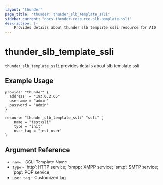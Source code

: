 ```yaml
---
layout: "thunder"
page_title: "thunder: thunder_slb_template_ssli"
sidebar_current: "docs-thunder-resource-slb-template-ssli"
description: |-
    Provides details about thunder slb template ssli resource for A10
---
```


# thunder\_slb\_template\_ssli

`thunder_slb_template_ssli` provides details about slb template ssli
## Example Usage


```hcl
provider "thunder" {
  address  = "192.0.2.65"
  username = "admin"
  password = "admin"
}

resource "thunder_slb_template_ssli" "ssli" {
	name = "testssli"
	type = "init"
	user_tag = "test_user"
}
```

## Argument Reference

* `name` - SSLi Template Name
* `type` - 'http’: HTTP service; 'xmpp’: XMPP service; 'smtp’: SMTP service; 'pop’: POP service;
* `user_tag` - Customized tag


